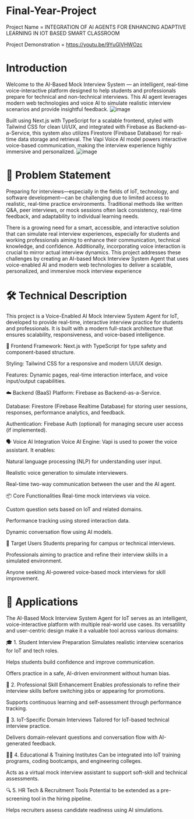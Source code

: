 # Final-Year-Project
Project Name =  INTEGRATION OF AI AGENTS FOR ENHANCING ADAPTIVE LEARNING IN IOT  BASED SMART CLASSROOM

Project Demonstration = https://youtu.be/9YuGlVHWOzc

# Introduction
Welcome to the AI-Based Mock Interview System — an intelligent, real-time voice-interactive platform designed to help students and professionals prepare for technical and non-technical interviews. This AI agent leverages modern web technologies and voice AI to simulate realistic interview scenarios and provide insightful feedback.
![image](https://github.com/user-attachments/assets/fce5817e-b467-4bf2-9963-7e6eca6c8a9b)


Built using Next.js with TypeScript for a scalable frontend, styled with Tailwind CSS for clean UI/UX, and integrated with Firebase as Backend-as-a-Service, this system also utilizes Firestore (Firebase Database) for real-time data storage and retrieval. The Vapi Voice AI model powers interactive voice-based communication, making the interview experience highly immersive and personalized.
![image](https://github.com/user-attachments/assets/e37e5866-c28e-4580-9625-2f8bc728d655)



# 🧠 Problem Statement
Preparing for interviews—especially in the fields of IoT, technology, and software development—can be challenging due to limited access to realistic, real-time practice environments. Traditional methods like written Q&A, peer interviews, or mock sessions often lack consistency, real-time feedback, and adaptability to individual learning needs.

There is a growing need for a smart, accessible, and interactive solution that can simulate real interview experiences, especially for students and working professionals aiming to enhance their communication, technical knowledge, and confidence. Additionally, incorporating voice interaction is crucial to mirror actual interview dynamics.
This project addresses these challenges by creating an AI-based Mock Interview System Agent that uses voice-enabled AI and modern web technologies to deliver a scalable, personalized, and immersive mock interview experience

# 🛠️ Technical Description
This project is a Voice-Enabled AI Mock Interview System Agent for IoT, developed to provide real-time, interactive interview practice for students and professionals. It is built with a modern full-stack architecture that ensures scalability, responsiveness, and voice-based intelligence.

🔧 Frontend
Framework: Next.js with TypeScript for type safety and component-based structure.

Styling: Tailwind CSS for a responsive and modern UI/UX design.

Features: Dynamic pages, real-time interaction interface, and voice input/output capabilities.

☁️ Backend (BaaS)
Platform: Firebase as Backend-as-a-Service.

Database: Firestore (Firebase Realtime Database) for storing user sessions, responses, performance analytics, and feedback.

Authentication: Firebase Auth (optional) for managing secure user access (if implemented).

🗣️ Voice AI Integration
Voice AI Engine: Vapi is used to power the voice assistant. It enables:

Natural language processing (NLP) for understanding user input.

Realistic voice generation to simulate interviewers.

Real-time two-way communication between the user and the AI agent.

📦 Core Functionalities
Real-time mock interviews via voice.

Custom question sets based on IoT and related domains.

Performance tracking using stored interaction data.

Dynamic conversation flow using AI models.

📱 Target Users
Students preparing for campus or technical interviews.

Professionals aiming to practice and refine their interview skills in a simulated environment.

Anyone seeking AI-powered voice-based mock interviews for skill improvement.

# 🚀 Applications
The AI-Based Mock Interview System Agent for IoT serves as an intelligent, voice-interactive platform with multiple real-world use cases. Its versatility and user-centric design make it a valuable tool across various domains:

🎓 1. Student Interview Preparation
Simulates realistic interview scenarios for IoT and tech roles.

Helps students build confidence and improve communication.

Offers practice in a safe, AI-driven environment without human bias.

💼 2. Professional Skill Enhancement
Enables professionals to refine their interview skills before switching jobs or appearing for promotions.

Supports continuous learning and self-assessment through performance tracking.

📡 3. IoT-Specific Domain Interviews
Tailored for IoT-based technical interview practice.

Delivers domain-relevant questions and conversation flow with AI-generated feedback.

🧑‍🏫 4. Educational & Training Institutes
Can be integrated into IoT training programs, coding bootcamps, and engineering colleges.

Acts as a virtual mock interview assistant to support soft-skill and technical assessments.

🔍 5. HR Tech & Recruitment Tools
Potential to be extended as a pre-screening tool in the hiring pipeline.

Helps recruiters assess candidate readiness using AI simulations.
